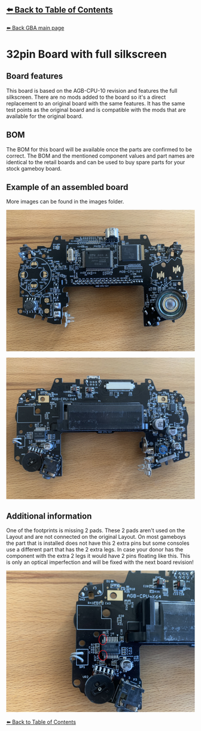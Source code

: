 [:arrow_left: Back to Table of Contents](/README.md)
---
[:arrow_left: Back GBA main page](/Advance/README.md)

# 32pin Board with full silkscreen
## Board features
This board is based on the AGB-CPU-10 revision and features the full silkscreen.
There are no mods added to the board so it's a direct replacement to an original board with the same features.
It has the same test points as the original board and is compatible with the mods that are available for the original board.

## BOM
The BOM for this board will be available once the parts are confirmed to be correct. The BOM and the mentioned component values and part names are identical to the retail boards and can be used to buy spare parts for your stock gameboy board.

## Example of an assembled board
More images can be found in the images folder.

![](/Advance/32pin_with_silkscreen/Images/IMG_9723.jpg) 

![](/Advance/32pin_with_silkscreen/Images/IMG_9724.jpg) 

## Additional information
One of the footprints is missing 2 pads. These 2 pads aren't used on the Layout and are not connected on the original Layout.
On most gameboys the part that is installed does not have this 2 extra pins but some consoles use a different part that has the 2 extra legs.
In case your donor has the component with the extra 2 legs it would have 2 pins floating like this. This is only an optical imperfection and will be fixed with the next board revision!

![](/Advance/32pin_with_silkscreen/Images/IMG_9725.jpg)

[:arrow_left: Back to Table of Contents](/README.md)
